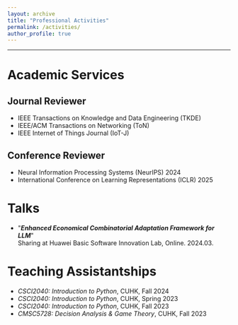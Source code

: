 ```yaml
---
layout: archive
title: "Professional Activities"
permalink: /activities/
author_profile: true
---
```




------
# Academic Services
## Journal Reviewer
+ IEEE Transactions on Knowledge and Data Engineering (TKDE)
+ IEEE/ACM Transactions on Networking (ToN)
+ IEEE Internet of Things Journal (IoT-J)
  
## Conference Reviewer
+ Neural Information Processing Systems (NeurIPS) 2024
+ International Conference on Learning Representations (ICLR) 2025

# Talks
+ "***Enhanced Economical Combinatorial Adaptation Framework for LLM***" \
   Sharing at Huawei Basic Software Innovation Lab, Online. 2024.03.

# Teaching Assistantships
+ *CSCI2040: Introduction to Python*, CUHK, Fall 2024
+ *CSCI2040: Introduction to Python*, CUHK, Spring 2023
+ *CSCI2040: Introduction to Python*, CUHK, Fall 2023
+ *CMSC5728: Decision Analysis & Game Theory*, CUHK, Fall 2023





